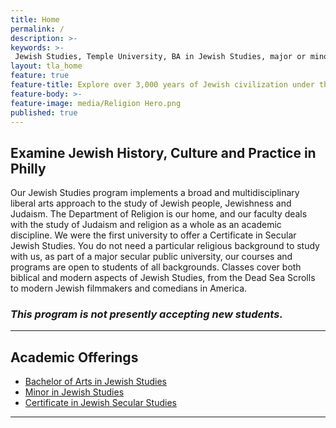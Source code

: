 ```yaml
---
title: Home
permalink: /
description: >-  
keywords: >-
 Jewish Studies, Temple University, BA in Jewish Studies, major or minor in Jewish Studies
layout: tla_home
feature: true
feature-title: Explore over 3,000 years of Jewish civilization under the guidance of leading religion scholars at Temple University.
feature-body: >-
feature-image: media/Religion Hero.png
published: true
---
```

## Examine Jewish History, Culture and Practice in Philly
Our Jewish Studies program implements a broad and multidisciplinary liberal arts approach to the study of Jewish people, Jewishness and Judaism. The Department of Religion is our home, and our faculty deals with the study of Judaism and religion as a whole as an academic discipline. We were the first university to offer a Certificate in Secular Jewish Studies. You do not need a particular religious background to study with us, as part of a major secular public university, our courses and programs are open to students of all backgrounds. Classes cover both biblical and modern aspects of Jewish Studies, from the Dead Sea Scrolls to modern Jewish filmmakers and comedians in America.  

### _This program is not presently accepting new students._

___

## Academic Offerings
- [Bachelor of Arts in Jewish Studies](http://bulletin.temple.edu/undergraduate/liberal-arts/jewish-studies/ba-jewish-studies/)
- [Minor in Jewish Studies](http://bulletin.temple.edu/undergraduate/liberal-arts/jewish-studies/minor-jewish-studies/)
- [Certificate in Jewish Secular Studies](http://bulletin.temple.edu/undergraduate/liberal-arts/certificate-programs/certificate-jewish-secular-studies/)

___

